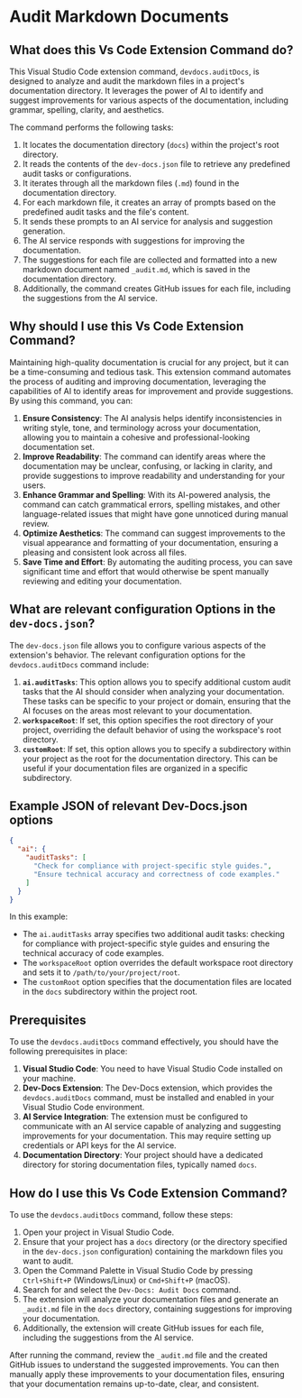 # Audit Markdown Documents

## What does this Vs Code Extension Command do?

This Visual Studio Code extension command, `devdocs.auditDocs`, is designed to analyze and audit the markdown files in a project's documentation directory. It leverages the power of AI to identify and suggest improvements for various aspects of the documentation, including grammar, spelling, clarity, and aesthetics.

The command performs the following tasks:

1. It locates the documentation directory (`docs`) within the project's root directory.
2. It reads the contents of the `dev-docs.json` file to retrieve any predefined audit tasks or configurations.
3. It iterates through all the markdown files (`.md`) found in the documentation directory.
4. For each markdown file, it creates an array of prompts based on the predefined audit tasks and the file's content.
5. It sends these prompts to an AI service for analysis and suggestion generation.
6. The AI service responds with suggestions for improving the documentation.
7. The suggestions for each file are collected and formatted into a new markdown document named `_audit.md`, which is saved in the documentation directory.
8. Additionally, the command creates GitHub issues for each file, including the suggestions from the AI service.

## Why should I use this Vs Code Extension Command?

Maintaining high-quality documentation is crucial for any project, but it can be a time-consuming and tedious task. This extension command automates the process of auditing and improving documentation, leveraging the capabilities of AI to identify areas for improvement and provide suggestions. By using this command, you can:

1. **Ensure Consistency**: The AI analysis helps identify inconsistencies in writing style, tone, and terminology across your documentation, allowing you to maintain a cohesive and professional-looking documentation set.
2. **Improve Readability**: The command can identify areas where the documentation may be unclear, confusing, or lacking in clarity, and provide suggestions to improve readability and understanding for your users.
3. **Enhance Grammar and Spelling**: With its AI-powered analysis, the command can catch grammatical errors, spelling mistakes, and other language-related issues that might have gone unnoticed during manual review.
4. **Optimize Aesthetics**: The command can suggest improvements to the visual appearance and formatting of your documentation, ensuring a pleasing and consistent look across all files.
5. **Save Time and Effort**: By automating the auditing process, you can save significant time and effort that would otherwise be spent manually reviewing and editing your documentation.

## What are relevant configuration Options in the `dev-docs.json`?

The `dev-docs.json` file allows you to configure various aspects of the extension's behavior. The relevant configuration options for the `devdocs.auditDocs` command include:

1. **`ai.auditTasks`**: This option allows you to specify additional custom audit tasks that the AI should consider when analyzing your documentation. These tasks can be specific to your project or domain, ensuring that the AI focuses on the areas most relevant to your documentation.
2. **`workspaceRoot`**: If set, this option specifies the root directory of your project, overriding the default behavior of using the workspace's root directory.
3. **`customRoot`**: If set, this option allows you to specify a subdirectory within your project as the root for the documentation directory. This can be useful if your documentation files are organized in a specific subdirectory.

## Example JSON of relevant Dev-Docs.json options

```json
{
  "ai": {
    "auditTasks": [
      "Check for compliance with project-specific style guides.",
      "Ensure technical accuracy and correctness of code examples."
    ]
  }
}
```

In this example:

- The `ai.auditTasks` array specifies two additional audit tasks: checking for compliance with project-specific style guides and ensuring the technical accuracy of code examples.
- The `workspaceRoot` option overrides the default workspace root directory and sets it to `/path/to/your/project/root`.
- The `customRoot` option specifies that the documentation files are located in the `docs` subdirectory within the project root.

## Prerequisites

To use the `devdocs.auditDocs` command effectively, you should have the following prerequisites in place:

1. **Visual Studio Code**: You need to have Visual Studio Code installed on your machine.
2. **Dev-Docs Extension**: The Dev-Docs extension, which provides the `devdocs.auditDocs` command, must be installed and enabled in your Visual Studio Code environment.
3. **AI Service Integration**: The extension must be configured to communicate with an AI service capable of analyzing and suggesting improvements for your documentation. This may require setting up credentials or API keys for the AI service.
4. **Documentation Directory**: Your project should have a dedicated directory for storing documentation files, typically named `docs`.

## How do I use this Vs Code Extension Command?

To use the `devdocs.auditDocs` command, follow these steps:

1. Open your project in Visual Studio Code.
2. Ensure that your project has a `docs` directory (or the directory specified in the `dev-docs.json` configuration) containing the markdown files you want to audit.
3. Open the Command Palette in Visual Studio Code by pressing `Ctrl+Shift+P` (Windows/Linux) or `Cmd+Shift+P` (macOS).
4. Search for and select the `Dev-Docs: Audit Docs` command.
5. The extension will analyze your documentation files and generate an `_audit.md` file in the `docs` directory, containing suggestions for improving your documentation.
6. Additionally, the extension will create GitHub issues for each file, including the suggestions from the AI service.

After running the command, review the `_audit.md` file and the created GitHub issues to understand the suggested improvements. You can then manually apply these improvements to your documentation files, ensuring that your documentation remains up-to-date, clear, and consistent.
  
  